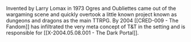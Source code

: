 Invented by Larry Lomax in 1973 Ogres and Oubliettes came out of the wargaming scene and quickly overtook a little known project known as dungeons and dragons as the main TTRPG. By 2004 [[CRED-009 - The Fandom]] has infiltrated the very meta concept of T&T in the setting and is responsible for [[X-2004.05.08.001 - The Dark Portal]].

